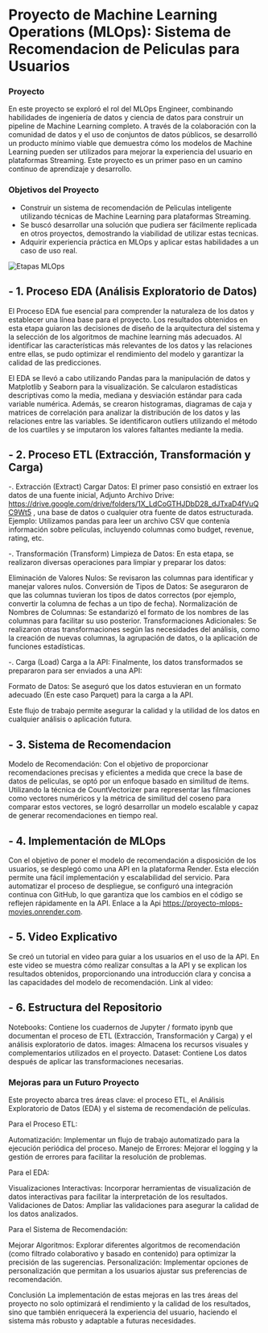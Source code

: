 

#         Proyecto de Machine Learning Operations (MLOps): Sistema de Recomendacion de Peliculas para Usuarios

### Proyecto

En este proyecto se exploró el rol del MLOps Engineer, combinando habilidades de ingeniería de datos y ciencia de datos para construir un pipeline de Machine Learning completo. A través de la colaboración con la comunidad de datos y el uso de conjuntos de datos públicos, se desarrolló un producto mínimo viable que demuestra cómo los modelos de Machine Learning pueden ser utilizados para mejorar la experiencia del usuario en plataformas Streaming. Este proyecto es un primer paso en un camino continuo de aprendizaje y desarrollo.

### Objetivos del Proyecto

- Construir un sistema de recomendación de Peliculas inteligente utilizando técnicas de Machine Learning para plataformas Streaming.
- Se buscó desarrollar una solución que pudiera ser fácilmente replicada en otros proyectos, demostrando la viabilidad de utilizar estas tecnicas.
- Adquirir experiencia práctica en MLOps y aplicar estas habilidades a un caso de uso real.


![Etapas MLOps](https://github.com/user-attachments/assets/cda629ec-503e-408e-a44f-12c93d52a3d3)

## - 1. Proceso EDA (Análisis Exploratorio de Datos)

El Proceso EDA fue esencial para comprender la naturaleza de los datos y establecer una línea base para el proyecto. Los resultados obtenidos en esta etapa guiaron las decisiones de diseño de la arquitectura del sistema y la selección de los algoritmos de machine learning más adecuados. Al identificar las características más relevantes de los datos y las relaciones entre ellas, se pudo optimizar el rendimiento del modelo y garantizar la calidad de las predicciones.

El EDA se llevó a cabo utilizando Pandas para la manipulación de datos y Matplotlib y Seaborn para la visualización. Se calcularon estadísticas descriptivas como la media, mediana y desviación estándar para cada variable numérica. Además, se crearon histogramas, diagramas de caja y matrices de correlación para analizar la distribución de los datos y las relaciones entre las variables. Se identificaron outliers utilizando el método de los cuartiles y se imputaron los valores faltantes mediante la media.

## - 2. Proceso ETL (Extracción, Transformación y Carga)

-. Extracción (Extract)
Cargar Datos: El primer paso consistió en extraer los datos de una fuente inicial, Adjunto Archivo Drive: https://drive.google.com/drive/folders/1X_LdCoGTHJDbD28_dJTxaD4fVuQC9Wt5 , una base de datos o cualquier otra fuente de datos estructurada.
Ejemplo: Utilizamos pandas para leer un archivo CSV que contenía información sobre películas, incluyendo columnas como budget, revenue, rating, etc.

-. Transformación (Transform)
Limpieza de Datos: En esta etapa, se realizaron diversas operaciones para limpiar y preparar los datos:

Eliminación de Valores Nulos: Se revisaron las columnas para identificar y manejar valores nulos.
Conversión de Tipos de Datos: Se aseguraron de que las columnas tuvieran los tipos de datos correctos (por ejemplo, convertir la columna de fechas a un tipo de fecha).
Normalización de Nombres de Columnas: Se estandarizó el formato de los nombres de las columnas para facilitar su uso posterior.
Transformaciones Adicionales: Se realizaron otras transformaciones según las necesidades del análisis, como la creación de nuevas columnas, la agrupación de datos, o la aplicación de funciones estadísticas.

-. Carga (Load)
Carga a la API: Finalmente, los datos transformados se prepararon para ser enviados a una API:

Formato de Datos: Se aseguró que los datos estuvieran en un formato adecuado (En este caso Parquet) para la carga a la API.

Este flujo de trabajo permite asegurar la calidad y la utilidad de los datos en cualquier análisis o aplicación futura.

## - 3. Sistema de Recomendacion

Modelo de Recomendación: Con el objetivo de proporcionar recomendaciones precisas y eficientes a medida que crece la base de datos de peliculas, se optó por un enfoque basado en similitud de ítems. Utilizando la técnica de CountVectorizer para representar las filmaciones como vectores numéricos y la métrica de similitud del coseno para comparar estos vectores, se logró desarrollar un modelo escalable y capaz de generar recomendaciones en tiempo real.

## - 4. Implementación de MLOps

Con el objetivo de poner el modelo de recomendación a disposición de los usuarios, se desplegó como una API en la plataforma Render. Esta elección permite una fácil implementación y escalabilidad del servicio. Para automatizar el proceso de despliegue, se configuró una integración continua con GitHub, lo que garantiza que los cambios en el código se reflejen rápidamente en la API. Enlace a la Api https://proyecto-mlops-movies.onrender.com.

## - 5. Video Explicativo

 Se creó un tutorial en video para guiar a los usuarios en el uso de la API. En este video se muestra cómo realizar consultas a la API y se explican los resultados obtenidos, proporcionando una introducción clara y concisa a las capacidades del modelo de recomendación. Link al video:

## - 6. Estructura del Repositorio
  
Notebooks: Contiene los cuadernos de Jupyter / formato ipynb que documentan el proceso de ETL (Extracción, Transformación y Carga) y el análisis exploratorio de datos.
images: Almacena los recursos visuales y complementarios utilizados en el proyecto.
Dataset: Contiene Los datos después de aplicar las transformaciones necesarias.

### Mejoras para un Futuro Proyecto

Este proyecto abarca tres áreas clave: el proceso ETL, el Análisis Exploratorio de Datos (EDA) y el sistema de recomendación de películas.

Para el Proceso ETL:

Automatización: Implementar un flujo de trabajo automatizado para la ejecución periódica del proceso.
Manejo de Errores: Mejorar el logging y la gestión de errores para facilitar la resolución de problemas.

Para el EDA:

Visualizaciones Interactivas: Incorporar herramientas de visualización de datos interactivas para facilitar la interpretación de los resultados.
Validaciones de Datos: Ampliar las validaciones para asegurar la calidad de los datos analizados.

Para el Sistema de Recomendación:

Mejorar Algoritmos: Explorar diferentes algoritmos de recomendación (como filtrado colaborativo y basado en contenido) para optimizar la precisión de las sugerencias.
Personalización: Implementar opciones de personalización que permitan a los usuarios ajustar sus preferencias de recomendación.

Conclusión
La implementación de estas mejoras en las tres áreas del proyecto no solo optimizará el rendimiento y la calidad de los resultados, sino que también enriquecerá la experiencia del usuario, haciendo el sistema más robusto y adaptable a futuras necesidades.




